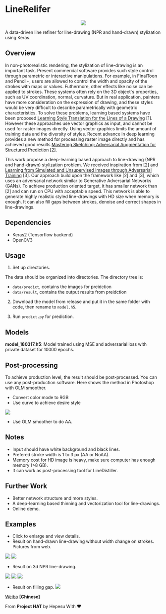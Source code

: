 # LineRelifer
<p align="center">
 <img src="figs/overview.jpg"/>
</p>

A data-driven line refiner for line-drawing (NPR and hand-drawn) stylization using Keras.

## Overview
In non-photorealistic rendering, the stylization of line-drawing is an important task. Present commercial software provides such style control through parametric or interactive manipulations. For example, in FinalToon and Pencil+, users are allowed to control the width and opacity of the strokes with maps or values. Futhermore, other effects like noise can be applied to strokes. These systems often rely on the 3D object`s properties, such as UV coordination, normal, curvature. But in real application, painters have more consideration on the expression of drawing, and these styles would be very difficult to describe parametrically with geometric characteristics. To solve these problems, learning based systems have been proposed [Learning Style Translation for the Lines of a Drawing](web.mit.edu/cocosci/Papers/line-drawings-in-press.pdf) [1]. However these approaches use vector graphics as input, and cannot be used for raster images directly. Using vector graphics limits the amount of training data and the diversity of styles. Recent advance in deep learning provides a new method for processing raster image directly and has achieved good results [Mastering Sketching: Adversarial Augmentation for Structured Prediction](http://hi.cs.waseda.ac.jp/~esimo/en/research/sketch_master/) [2].

This work propose a deep-learning based approach to line-drawing (NPR and hand-drawn) stylization problem. We received inspiration from [2] and [Learning from Simulated and Unsupervised Images through Adversarial Training](https://arxiv.org/pdf/1612.07828v1.pdf) [3]. Our approach build upon the framework like [2] and [3], which uses an adversarial network similar to Generative Adversarial Networks (GANs). To achieve production oriented target, it has smaller network than [2] and can run on CPU with acceptable speed. This network is able to generate highly realistic styled line-drawings with HD size when memory is enough. It can also fill gaps between strokes, denoise and correct shapes in line-drawings.

## Dependencies
* Keras2 (Tensorflow backend)
* OpenCV3

## Usage
1. Set up directories.

The data should be organized into directories. The directory tree is:

  * `data/predict`, contains the images for preidction
  * `data/result`, contains the output results from preidction

2. Download the model from release and put it in the same folder with code, then rename to `model.h5`.

3. Run `predict.py` for prediction.

## Models
**model_180317.h5**: Model trained using MSE and adversarial loss with private dataset for 10000 epochs.

## Post-processing
To achieve production level, the result should be post-processed. You can use any post-production software. Here shows the method in Photoshop with OLM smoother.
* Convert color mode to RGB
* Use curve to achieve desire style
 <img src="figs/curve.jpg"/>
 
 * Use OLM smoother to do AA.

## Notes
* Input should have white background and black lines.
* Prefered stroke width is 1 to 3 px (AA or NoAA).
* Memory cost for HD image is heavy, make sure computer has enough memory (>8 GB).
* It can work as post-processing tool for LineDistiller.

## Further Work
* Better network structure and more styles.
* A deep-learning based thinning and vectorization tool for line-drawings.
* Online demo.

## Examples
* Click to enlarge and view details. 
* Result on hand-drawn line-drawing without width change on strokes. Pictures from web.
 <img src="figs/l1.jpg"/>
 <img src="figs/l1_2x.jpg"/>
 
* Result on 3d NPR line-drawing.
 <img src="figs/3d_1.jpg"/>
 <img src="figs/3d_12x.jpg"/>
 <img src="figs/3d_2.jpg"/>
 
* Result on filling gap.
  <img src="figs/one_pixel_gap.jpg"/>

[Weibo](http://photo.weibo.com/1252089801/talbum/detail/photo_id/4217107768569026) **[Chinese]**




From **Project HAT** by Hepesu With :heart:
